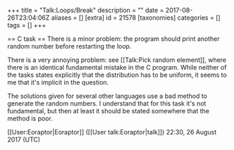 +++
title = "Talk:Loops/Break"
description = ""
date = 2017-08-26T23:04:06Z
aliases = []
[extra]
id = 21578
[taxonomies]
categories = []
tags = []
+++

== C task ==
There is a minor problem: the program should print another random number before restarting the loop.

There is a very annoying problem: see [[Talk:Pick random element]], where there is an identical fundamental mistake in the C program. While neither of the tasks states explicitly that the distribution has to be uniform, it seems to me that it's implicit in the question.

The solutions given for several other languages use a bad method to generate the random numbers. I understand that for this task it's not fundamental, but then at least it should be stated somewhere that the method is poor.

[[User:Eoraptor|Eoraptor]] ([[User talk:Eoraptor|talk]]) 22:30, 26 August 2017 (UTC)
